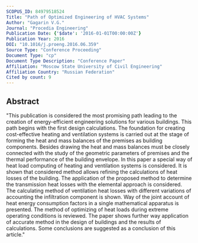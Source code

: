 ```yaml
---
SCOPUS_ID: 84979518524
Title: "Path of Optimized Engineering of HVAC Systems"
Author: "Gagarin V.G."
Journal: "Procedia Engineering"
Publication Date: {'$date': '2016-01-01T00:00:00Z'}
Publication Year: 2016
DOI: "10.1016/j.proeng.2016.06.359"
Source Type: "Conference Proceeding"
Document Type: "cp"
Document Type Description: "Conference Paper"
Affiliation: "Moscow State University of Civil Engineering"
Affiliation Country: "Russian Federation"
Cited by count: 9
---
```


## Abstract
"This publication is considered the most promising path leading to the creation of energy-efficient engineering solutions for various buildings. This path begins with the first design calculations. The foundation for creating cost-effective heating and ventilation systems is carried out at the stage of forming the heat and mass balances of the premises as building components. Besides drawing the heat and mass balances must be closely connected with the study of the geometric parameters of premises and the thermal performance of the building envelope. In this paper a special way of heat load computing of heating and ventilation systems is considered. It is shown that considered method allows refining the calculations of heat losses of the building. The application of the proposed method to determine the transmission heat losses with the elemental approach is considered. The calculating method of ventilation heat losses with different variations of accounting the infiltration component is shown. Way of the joint account of heat energy consumption factors in a single mathematical apparatus is presented. The method of optimizing of heat loads during extreme operating conditions is reviewed. The paper shows further way application of accurate method in the design of buildings and the results of calculations. Some conclusions are suggested as a conclusion of this article."
